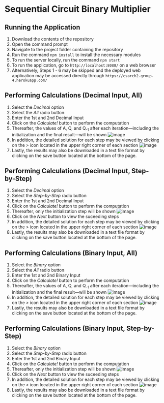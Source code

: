 # Sequential Circuit Binary Multiplier

## Running the Application

1. Download the contents of the repository
2. Open the command prompt
3. Navigate to the project folder containing the repository
4. Run the command `npm install` to install the necessary modules
5. To run the server locally, run the command `npm start`
6. To run the application, go to `http://localhost:8080/` on a web browser
7. Alternatively, Steps 1 - 6 may be skipped and the deployed web application may be accessed directly through `https://csarch2-group-4.herokuapp.com/`

## Performing Calculations (Decimal Input, All)

1. Select the _Decimal_ option
2. Select the _All_ radio button
3. Enter the 1st and 2nd Decimal Input
4. Click on the _Calculate!_ button to perform the computation
5. Thereafter, the values of A, Q, and Q<sub>-1</sub> after each iteration—including the initialization and the final result—will be shown ![image](_media/decimal-all.png)
6. In addition, the detailed solution for each step may be viewed by clicking on the _>_ icon located in the upper right corner of each section ![image](_media/solution.JPG)
7. Lastly, the results may also be downloaded in a text file format by clicking on the save button located at the bottom of the page.

## Performing Calculations (Decimal Input, Step-by-Step)

1. Select the _Decimal_ option
2. Select the _Step-by-Step_ radio button
3. Enter the 1st and 2nd Decimal Input
4. Click on the _Calculate!_ button to perform the computation
5. Thereafter, only the initialization step will be shown ![image](_media/decimal-step.png)
6. Click on the _Next_ button to view the suceeding steps
7. In addition, the detailed solution for each step may be viewed by clicking on the _>_ icon located in the upper right corner of each section ![image](_media/solution.JPG)
8. Lastly, the results may also be downloaded in a text file format by clicking on the save button located at the bottom of the page.

## Performing Calculations (Binary Input, All)

1. Select the _Binary_ option
2. Select the _All_ radio button
3. Enter the 1st and 2nd Binary Input
4. Click on the _Calculate!_ button to perform the computation
5. Thereafter, the values of A, Q, and Q<sub>-1</sub> after each iteration—including the initialization and the final result—will be shown ![image](_media/binary-all.png)
6. In addition, the detailed solution for each step may be viewed by clicking on the _>_ icon located in the upper right corner of each section ![image](_media/solution.JPG)
7. Lastly, the results may also be downloaded in a text file format by clicking on the save button located at the bottom of the page.

## Performing Calculations (Binary Input, Step-by-Step)

1. Select the _Binary_ option
2. Select the _Step-by-Step_ radio button
3. Enter the 1st and 2nd Binary Input
4. Click on the _Calculate!_ button to perform the computation
5. Thereafter, only the initialization step will be shown ![image](_media/binary-step.png)
6. Click on the _Next_ button to view the suceeding steps
7. In addition, the detailed solution for each step may be viewed by clicking on the _>_ icon located in the upper right corner of each section ![image](_media/solution.JPG)
8. Lastly, the results may also be downloaded in a text file format by clicking on the save button located at the bottom of the page.
